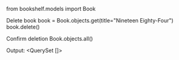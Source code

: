 from bookshelf.models import Book

Delete book
book = Book.objects.get(title="Nineteen Eighty-Four") book.delete()

Confirm deletion
Book.objects.all()

Output:
<QuerySet []>

